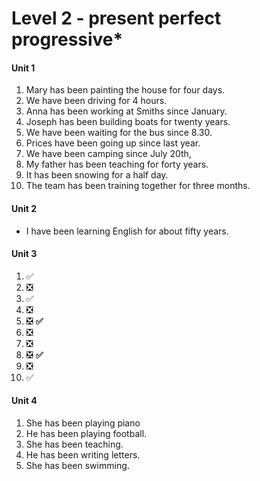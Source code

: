 # Level 2 - present perfect progressive*

#### Unit 1

1. Mary has been painting the house for four days.
2. We have been driving for 4 hours.
3. Anna has been working at Smiths since January.
4. Joseph has been building boats for twenty years.
5. We have been waiting for the bus since 8.30.
6. Prices have been going up since last year.
7. We have been camping since July 20th,
8. My father has been teaching for forty years.
9. It has been snowing for a half day.
10. The team has been training together for three months.

#### Unit 2

- I have been learning English for about fifty years.

#### Unit 3

1. :white_check_mark:
2. :negative_squared_cross_mark:
3. :white_check_mark:
4. :negative_squared_cross_mark:
5. ~~:negative_squared_cross_mark:~~ **:white_check_mark:**
6. :negative_squared_cross_mark:
7. :negative_squared_cross_mark:
8. ~~:negative_squared_cross_mark:~~ **:white_check_mark:**
9. :negative_squared_cross_mark:
10. :white_check_mark:

#### Unit 4

1. She has been playing piano
2. He has been playing football.
3. She has been teaching.
4. He has been writing letters.
5. She has been swimming.